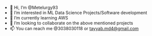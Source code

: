 - 👋 Hi, I’m @Metelurgy93
- 👀 I’m interested in ML Data Science Projects/Software development
- 🌱 I’m currently learning AWS
- 💞️ I’m looking to collaborate on the above mentioned projects
- 📫 You can reach me @3038030118 or tayyab.md4@gmail.com

<!---
Metelurgy93/Metelurgy93 is a ✨ special ✨ repository because its `README.md` (this file) appears on your GitHub profile.
You can click the Preview link to take a look at your changes.
--->
